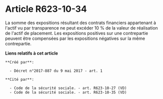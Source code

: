 # Article R623-10-34

La somme des expositions résultant des contrats financiers appartenant à l'actif vu par transparence ne peut excéder 10 % de
la valeur de réalisation de l'actif de placement. Les expositions positives sur une contrepartie peuvent être compensées par
les expositions négatives sur la même contrepartie.

**Liens relatifs à cet article**

	**Créé par**:

	  - Décret n°2017-887 du 9 mai 2017 - art. 1

	**Cité par**:

	  - Code de la sécurité sociale. - art. R623-10-27 (VD)
	  - Code de la sécurité sociale. - art. R623-10-35 (VD)
